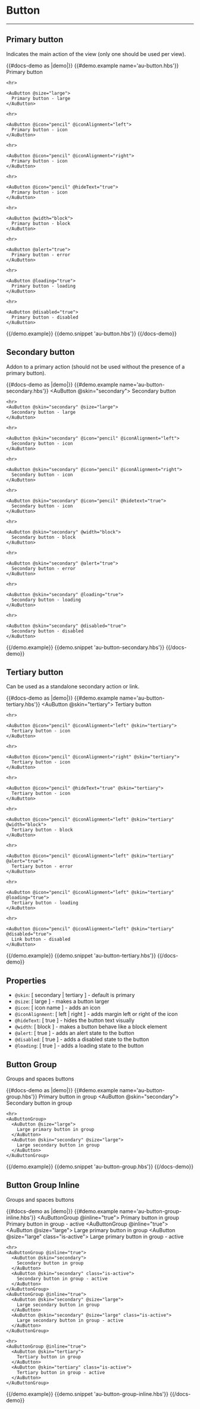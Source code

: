 # Button

---

## Primary button

Indicates the main action of the view (only one should be used per view).

{{#docs-demo as |demo|}}
  {{#demo.example name='au-button.hbs'}}
    <AuButton>
      Primary button
    </AuButton>

    <hr>

    <AuButton @size="large">
      Primary button - large
    </AuButton>

    <hr>

    <AuButton @icon="pencil" @iconAlignment="left">
      Primary button - icon
    </AuButton>

    <hr>

    <AuButton @icon="pencil" @iconAlignment="right">
      Primary button - icon
    </AuButton>

    <hr>

    <AuButton @icon="pencil" @hideText="true">
      Primary button - icon
    </AuButton>

    <hr>

    <AuButton @width="block">
      Primary button - block
    </AuButton>

    <hr>

    <AuButton @alert="true">
      Primary button - error
    </AuButton>

    <hr>

    <AuButton @loading="true">
      Primary button - loading
    </AuButton>

    <hr>

    <AuButton @disabled="true">
      Primary button - disabled
    </AuButton>
  {{/demo.example}}
  {{demo.snippet 'au-button.hbs'}}
{{/docs-demo}}

## Secondary button

Addon to a primary action (should not be used without the presence of a primary button).

{{#docs-demo as |demo|}}
  {{#demo.example name='au-button-secondary.hbs'}}
    <AuButton @skin="secondary">
      Secondary button
    </AuButton>

    <hr>
    <AuButton @skin="secondary" @size="large">
      Secondary button - large
    </AuButton>

    <hr>

    <AuButton @skin="secondary" @icon="pencil" @iconAlignment="left">
      Secondary button - icon
    </AuButton>

    <hr>

    <AuButton @skin="secondary" @icon="pencil" @iconAlignment="right">
      Secondary button - icon
    </AuButton>

    <hr>

    <AuButton @skin="secondary" @icon="pencil" @hidetext="true">
      Secondary button - icon
    </AuButton>

    <hr>

    <AuButton @skin="secondary" @width="block">
      Secondary button - block
    </AuButton>

    <hr>

    <AuButton @skin="secondary" @alert="true">
      Secondary button - error
    </AuButton>

    <hr>

    <AuButton @skin="secondary" @loading="true">
      Secondary button - loading
    </AuButton>

    <hr>

    <AuButton @skin="secondary" @disabled="true">
      Secondary button - disabled
    </AuButton>
  {{/demo.example}}
  {{demo.snippet 'au-button-secondary.hbs'}}
{{/docs-demo}}

## Tertiary button

Can be used as a standalone secondary action or link.

{{#docs-demo as |demo|}}
  {{#demo.example name='au-button-tertiary.hbs'}}
    <AuButton @skin="tertiary">
      Tertiary button
    </AuButton>

    <hr>

    <AuButton @icon="pencil" @iconAlignment="left" @skin="tertiary">
      Tertiary button - icon
    </AuButton>

    <hr>

    <AuButton @icon="pencil" @iconAlignment="right" @skin="tertiary">
      Tertiary button - icon
    </AuButton>

    <hr>

    <AuButton @icon="pencil" @hideText="true" @skin="tertiary">
      Tertiary button - icon
    </AuButton>

    <hr>

    <AuButton @icon="pencil" @iconAlignment="left" @skin="tertiary" @width="block">
      Tertiary button - block
    </AuButton>

    <hr>

    <AuButton @icon="pencil" @iconAlignment="left" @skin="tertiary" @alert="true">
      Tertiary button - error
    </AuButton>

    <hr>

    <AuButton @icon="pencil" @iconAlignment="left" @skin="tertiary" @loading="true">
      Tertiary button - loading
    </AuButton>

    <hr>

    <AuButton @icon="pencil" @iconAlignment="left" @skin="tertiary" @disabled="true">
      Link button - disabled
    </AuButton>
  {{/demo.example}}
  {{demo.snippet 'au-button-tertiary.hbs'}}
{{/docs-demo}}

## Properties

- `@skin`: [ secondary | tertiary ] - default is primary
- `@size`: [ large ] - makes a button larger
- `@icon`: [ icon name ] - adds an icon
- `@iconAlignment`: [ left | right ] - adds margin left or right of the icon
- `@hideText`: [ true ] - hides the button text visually
- `@width`: [ block ] - makes a button behave like a block element
- `@alert`: [ true ] - adds an alert state to the button
- `@disabled`: [ true ] - adds a disabled state to the button
- `@loading`: [ true ] - adds a loading state to the button


## Button Group

Groups and spaces buttons

{{#docs-demo as |demo|}}
  {{#demo.example name='au-button-group.hbs'}}
    <AuButtonGroup>
      <AuButton>
        Primary button in group
      </AuButton>
      <AuButton @skin="secondary">
        Secondary button in group
      </AuButton>
    </AuButtonGroup>

    <hr>
    <AuButtonGroup>
      <AuButton @size="large">
        Large primary button in group
      </AuButton>
      <AuButton @skin="secondary" @size="large">
        Large secondary button in group
      </AuButton>
    </AuButtonGroup>
  {{/demo.example}}
  {{demo.snippet 'au-button-group.hbs'}}
{{/docs-demo}}

## Button Group Inline

Groups and spaces buttons

{{#docs-demo as |demo|}}
  {{#demo.example name='au-button-group-inline.hbs'}}
    <AuButtonGroup @inline="true">
      <AuButton>
        Primary button in group
      </AuButton>
      <AuButton class="is-active">
        Primary button in group - active
      </AuButton>
    </AuButtonGroup>
    <AuButtonGroup @inline="true">
      <AuButton @size="large">
        Large primary button in group
      </AuButton>
      <AuButton @size="large" class="is-active">
        Large primary button in group - active
      </AuButton>
    </AuButtonGroup>

    <hr>
    <AuButtonGroup @inline="true">
      <AuButton @skin="secondary">
        Secondary button in group
      </AuButton>
      <AuButton @skin="secondary" class="is-active">
        Secondary button in group - active
      </AuButton>
    </AuButtonGroup>
    <AuButtonGroup @inline="true">
      <AuButton @skin="secondary" @size="large">
        Large secondary button in group
      </AuButton>
      <AuButton @skin="secondary" @size="large" class="is-active">
        Large secondary button in group - active
      </AuButton>
    </AuButtonGroup>

    <hr>
    <AuButtonGroup @inline="true">
      <AuButton @skin="tertiary">
        Tertiary button in group
      </AuButton>
      <AuButton @skin="tertiary" class="is-active">
        Tertiary button in group - active
      </AuButton>
    </AuButtonGroup>
  {{/demo.example}}
  {{demo.snippet 'au-button-group-inline.hbs'}}
{{/docs-demo}}
